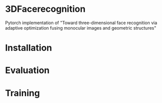 # 3DFacerecognition
Pytorch implementation of "Toward three-dimensional face recognition via adaptive optimization fusing monocular images and geometric structures"
# Installation

# Evaluation

# Training
